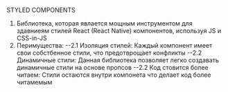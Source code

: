 STYLED COMPONENTS
1. Библиотека, которая явлается мощным инструментом для здавниеям стилей React (React Native) компонентов, используя JS и CSS-in-JS
2. Перимущества:
    --2.1 Изоляция стилей: Каждый компонент имеет свои собстбенное стили, что предотврощает конфликты
    --2.2 Динамичные стили: Данная библиотека позволяет легко создавать динамичные стили на основе пропсов
    --2.2 Код стовится более читаем: Стили остаются внутри компонета что делает код более читамемым



